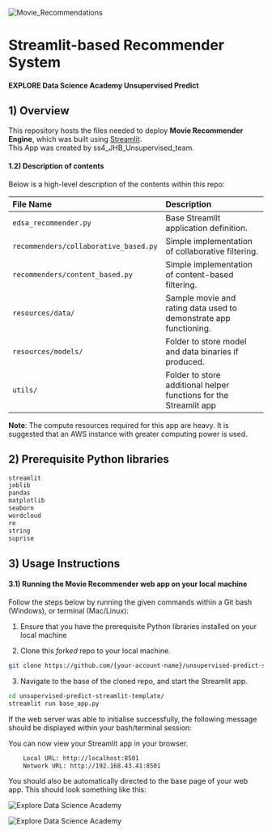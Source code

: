 ![Movie_Recommendations](resources/imgs/Image_header.png)  
# Streamlit-based Recommender System
#### EXPLORE Data Science Academy Unsupervised Predict

## 1) Overview

This repository hosts the files needed to deploy **Movie Recommender Engine**, which was built using [Streamlit](https://www.streamlit.io/).   
This App was created by ss4_JHB_Unsupervised_team.

#### 1.2) Description of contents

Below is a high-level description of the contents within this repo:

| File Name                             | Description                                                       |
| :---------------------                | :--------------------                                             |
| `edsa_recommender.py`                 | Base Streamlit application definition.                            |
| `recommenders/collaborative_based.py` | Simple implementation of collaborative filtering.                 |
| `recommenders/content_based.py`       | Simple implementation of content-based filtering.                 |
| `resources/data/`                     | Sample movie and rating data used to demonstrate app functioning. |
| `resources/models/`                   | Folder to store model and data binaries if produced.              |
| `utils/`                              | Folder to store additional helper functions for the Streamlit app |



 
  **Note**:  The compute resources required for this app are heavy. It is suggested that an AWS instance with greater computing power is used. 


## 2) Prerequisite Python libraries

```python
streamlit
joblib
pandas
matplotlib
seaborn
wordcloud
re 
string
suprise
```

## 3) Usage Instructions

#### 3.1) Running the **Movie Recommender** web app on your local machine

Follow the steps below by running the given commands within a Git bash (Windows), or terminal (Mac/Linux):

 1. Ensure that you have the prerequisite Python libraries installed on your local machine

 2. Clone this *forked* repo to your local machine.

 ```bash
 git clone https://github.com/{your-account-name}/unsupervised-predict-streamlit-template.git
 ```  
 

 3. Navigate to the base of the cloned repo, and start the Streamlit app.

 ```bash
 cd unsupervised-predict-streamlit-template/
 streamlit run base_app.py
 ```

 If the web server was able to initialise successfully, the following message should be displayed within your bash/terminal session:

  You can now view your Streamlit app in your browser.

```bash
    Local URL: http://localhost:8501
    Network URL: http://192.168.43.41:8501
```

You should also be automatically directed to the base page of your web app. This should look something like this:

![Explore Data Science Academy](resources/imgs/landing_page_sample.png)

![Explore Data Science Academy](resources/imgs/EDSA_logo.png)